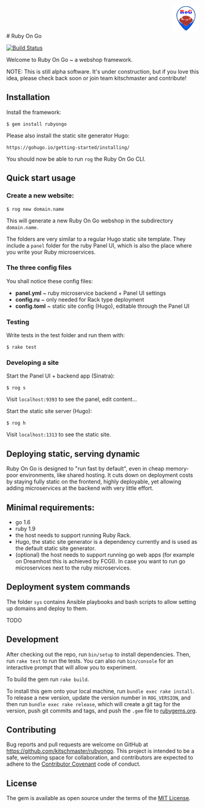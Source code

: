 <div style="text-align: right;">
  <img src="static/img/rog_logo.png" width="69">
</div>
# Ruby On Go

[![Build Status](https://travis-ci.org/kitschmaster/rubyongo.svg?branch=master)](https://travis-ci.org/kitschmaster/rubyongo)

Welcome to Ruby On Go ~ a webshop framework.

NOTE: This is still alpha software. It's under construction, but if you love this idea, please check back soon or join team kitschmaster and contribute!

## Installation

Install the framework:

    $ gem install rubyongo

Please also install the static site generator Hugo:

    https://gohugo.io/getting-started/installing/

You should now be able to run `rog` the Ruby On Go CLI.

## Quick start usage

### Create a new website:

    $ rog new domain.name

This will generate a new Ruby On Go webshop in the subdirectory `domain.name`.

The folders are very similar to a regular Hugo static site template. They include a `panel` folder for the ruby Panel UI, which is also the place where you write your Ruby microservices.

### The three config files

You shall notice these config files:

+ __panel.yml__ ~ ruby microservice backend + Panel UI settings
+ __config.ru__ ~ only needed for Rack type deployment
+ __config.toml__ ~ static site config (Hugo), editable through the Panel UI

### Testing

Write tests in the test folder and run them with:

    $ rake test

### Developing a site

Start the Panel UI + backend app (Sinatra):

    $ rog s

Visit `localhost:9393` to see the panel, edit content...

Start the static site server (Hugo):

    $ rog h

Visit `localhost:1313` to see the static site.

## Deploying static, serving dynamic

Ruby On Go is designed to "run fast by default", even in cheap memory-poor environments, like shared hosting. It cuts down on deployment costs by staying fully static on the frontend, highly deployable, yet allowing adding microservices at the backend with very little effort.


## Minimal requirements:

+ go 1.6
+ ruby 1.9
+ the host needs to support running Ruby Rack.
+ Hugo, the static site generator is a dependency currently and is used as the default static site generator.
+ (optional) the host needs to support running go web apps (for example on Dreamhost this is achieved by FCGI). In case you want to run go microservices next to the ruby microservices.

## Deployment system commands

The folder `sys` contains Ansible playbooks and bash scripts to allow setting up domains and deploy to them.

TODO

## Development

After checking out the repo, run `bin/setup` to install dependencies. Then, run `rake test` to run the tests. You can also run `bin/console` for an interactive prompt that will allow you to experiment.

To build the gem run `rake build`.

To install this gem onto your local machine, run `bundle exec rake install`. To release a new version, update the version number in `ROG_VERSION`, and then run `bundle exec rake release`, which will create a git tag for the version, push git commits and tags, and push the `.gem` file to [rubygems.org](https://rubygems.org).

## Contributing

Bug reports and pull requests are welcome on GitHub at https://github.com/kitschmaster/rubyongo. This project is intended to be a safe, welcoming space for collaboration, and contributors are expected to adhere to the [Contributor Covenant](http://contributor-covenant.org) code of conduct.

## License

The gem is available as open source under the terms of the [MIT License](https://opensource.org/licenses/MIT).
